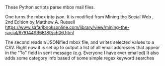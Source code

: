 These Python scripts parse mbox mail files. 

One turns the mbox into json. It is modified from Mining the Social Web , 2nd Edition by Matthew A. Russell
https://www.safaribooksonline.com/library/view/mining-the-social/9781449368180/ch06.html

The second reads a JSONified mbox file, and writes selected values to a CSV. 
Right now it is set up to output a list of all email addresses that appear in the "To" field in sent message 
(e.g. Everyone I have ever emailed)
It also adds some category info based of some simple regex keyword searches
